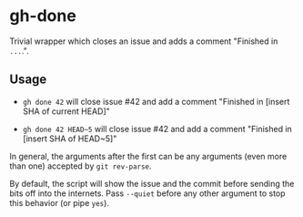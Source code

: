 # gh-done

Trivial wrapper which closes an issue and adds a comment "Finished in `...`.".

## Usage

- `gh done 42` will close issue #42 and add a comment "Finished in [insert SHA
  of current HEAD]"

- `gh done 42 HEAD~5` will close issue #42 and add a comment "Finished in [insert SHA
  of HEAD~5]"

In general, the arguments after the first can be any arguments (even more than one)
accepted by `git rev-parse`.

By default, the script will show the issue and the commit before sending the
bits off into the internets. Pass `--quiet` before any other argument to stop
this behavior (or pipe `yes`).

